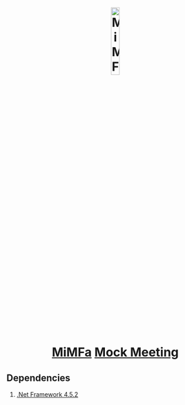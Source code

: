 <h1 align="center">
	<a href="https://framework.mimfa.net" target="_blank">
		<img alt="MiMFa Mock Meeting" width="20%" src="https://mimfa.mimfa.net/file/product/MiMFa%C2%A0Mock%C2%A0Meeting-logo.png"/>
		<br>
		<a href="https://github.com/mimfa">MiMFa</a> <a href="https://github.com/mimfa/MockMeeting">Mock Meeting</a>
	</a>
	<br><sub></sub>
</h1>
<h2>Dependencies</h2>
<ol>
  <li><a href="https://versionsof.net/framework/4.5.2">.Net Framework 4.5.2</a></li>
</ol>
